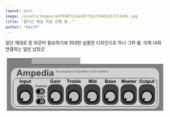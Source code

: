 ```yaml
---
layout: post
image: /assets/images/e0f699f2a5e457792c5b601b572f449a.jpg
title: "플러긴 패널 작업 진행 중.."
author: "Keith"
---
```



일단 제대로 된 외관이 필요하기에 최대한 심플한 디자인으로 하나 그려 봄. 이제 UI와 연결하는 일만 남았군.






![image](/assets/images/e0f699f2a5e457792c5b601b572f449a.jpg)





